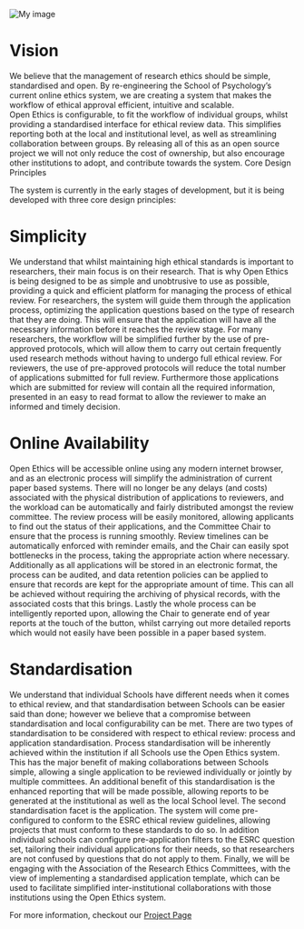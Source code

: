 ![My image](http://uok-psychology.github.com/Openethics/images/OE4.png)


Vision
============

We believe that the management of research ethics should be simple, standardised and open. By re-engineering the School of Psychology’s current online ethics system, we are creating a system that makes the workflow of ethical approval efficient, intuitive and scalable.  
Open Ethics is configurable, to fit the workflow of individual groups, whilst providing a standardised interface for ethical review data. This simplifies reporting both at the local and institutional level, as well as streamlining collaboration between groups. 
By releasing all of this as an open source project we will not only reduce the cost of ownership, but also encourage other institutions to adopt, and contribute towards the system.
Core Design Principles

The system is currently in the early stages of development, but it is being developed with three core design principles:

Simplicity
================

We understand that whilst maintaining high ethical standards is important to researchers, their main focus is on their research. That is why Open Ethics is being designed to be as simple and unobtrusive to use as possible, providing a quick and efficient platform for managing the process of ethical review.
For researchers, the system will guide them through the application process, optimizing the application questions based on the type of research that they are doing. This will ensure that the application will have all the necessary information before it reaches the review stage.
For many researchers, the workflow will be simplified further by the use of pre-approved protocols, which will allow them to carry out certain frequently used research methods without having to undergo full ethical review.
For reviewers, the use of pre-approved protocols will reduce the total number of applications submitted for full review. Furthermore those applications which are submitted for review will contain all the required information, presented in an easy to read format to allow the reviewer to make an informed and timely decision. 

Online Availability
======================

Open Ethics will be accessible online using any modern internet browser, and as an electronic process will simplify the administration of current paper based systems.  There will no longer be any delays (and costs) associated with the physical distribution of applications to reviewers, and the workload can be automatically and fairly distributed amongst the review committee.
The review process will be easily monitored, allowing applicants to find out the status of their applications, and the Committee Chair to ensure that the process is running smoothly. Review timelines can be automatically enforced with reminder emails, and the Chair can easily spot bottlenecks in the process, taking the appropriate action where necessary.
Additionally as all applications will be stored in an electronic format, the process can be audited, and data retention policies can be applied to ensure that records are kept for the appropriate amount of time. This can all be achieved without requiring the archiving of physical records, with the associated costs that this brings.
Lastly the whole process can be intelligently reported upon, allowing the Chair to generate end of year reports at the touch of the button, whilst carrying out more detailed reports which would not easily have been possible in a paper based system.

Standardisation 
==================

We understand that individual Schools have different needs when it comes to ethical review, and that standardisation between Schools can be easier said than done; however we believe that a compromise between standardisation and local configurability can be met. 
There are two types of standardisation to be considered with respect to ethical review: process and application standardisation. Process standardisation will be inherently achieved within the institution if all Schools use the Open Ethics system. This has the major benefit of making collaborations between Schools simple, allowing a single application to be reviewed individually or jointly by multiple committees. An additional benefit of this standardisation is the enhanced reporting that will be made possible, allowing reports to be generated at the institutional as well as the local School level.
The second standardisation facet is the application. The system will come pre-configured to conform to the ESRC ethical review guidelines, allowing projects that must conform to these standards to do so. In addition individual schools can configure pre-application filters to the ESRC question set, tailoring their individual applications for their needs, so that researchers are not confused by questions that do not apply to them. 
Finally, we will be engaging with the Association of the Research Ethics Committees, with the view of implementing a standardised application template, which can be used to facilitate simplified inter-institutional collaborations with those institutions using the Open Ethics system. 

For more information, checkout our [Project Page](http://uok-psychology.github.com/Openethics/)
